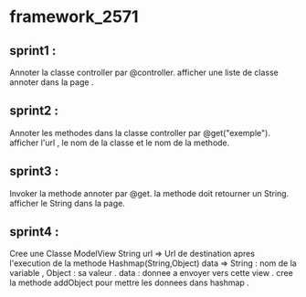 # framework_2571
## sprint1 :
 Annoter la classe controller par @controller. 
 afficher une liste de classe annoter dans la page .
## sprint2 :
Annoter les methodes dans la classe controller par @get("exemple").
afficher l'url , le nom de la classe et le nom de la methode. 
## sprint3 :
Invoker la methode annoter par @get.
la methode doit retourner un String.
afficher le String dans la page. 
## sprint4 :
Cree une Classe ModelView 
    String url => Url de destination apres l'execution de la methode
    Hashmap(String,Object) data => String : nom de la variable , Object : sa valeur . data : donnee a envoyer vers cette view .
    cree la methode addObject pour mettre les donnees dans hashmap .
    